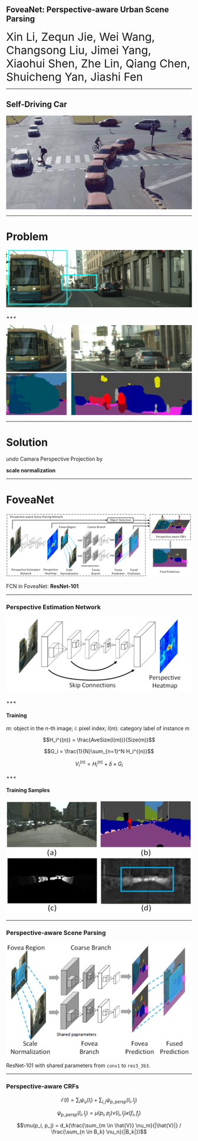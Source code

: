 ## FoveaNet: Perspective-aware Urban Scene Parsing
<span style="font-size:30px"> Xin Li, Zequn Jie, Wei Wang, Changsong Liu, Jimei Yang, Xiaohui Shen, Zhe Lin, Qiang Chen, Shuicheng Yan, Jiashi Fen</span>

---

## Self-Driving Car

![Self-Driving Cars](assets/self-driving.gif)

---

# Problem
![Problem](assets/problem_1.png)

+++

![Problem](assets/problem_2.png)
![Problem](assets/problem_3.png)

---

# Solution

*undo* Camara Perspective Projection by

**scale normalization**

---

# FoveaNet

![FoveaNet](assets/foveanet.png)

FCN in FoveaNet: **ResNet-101**

---

### Perspective Estimation Network

![PEN](assets/pen.png)

+++

#### Training

$m$: object in the $n$-th image; $i$: pixel index; $l(m)$: category label of instance $m$

$$H_i^{(n)} = \frac{AveSize(l(m))}{Size(m)}$$

$$G_i = \frac{1}{N}\sum_{n=1}^N H_i^{(n)}$$

$$V_i^{(n)} = H_i^{(n)} + \delta \times G_i$$

+++

#### Training Samples

![PEN Training](assets/pen_training.png)

---

### Perspective-aware Scene Parsing

![Parsing Network](assets/parsing_network.png)

ResNet-101 with shared parameters from `conv1` to `res3_3b3`.

---

### Perspective-aware CRFs

$$\mathcal{E}(l) = \sum_i \psi_u(l_i) + \sum_{i,j} \psi_{p,persp}(l_i, l_j)$$

$$\psi_{p,persp}(l_i, l_j) = \mu(p_i, p_j) \nu(l_i, l_j) \kappa(f_i, f_j)$$

$$\mu(p_i, p_j) = d_k(\frac{\sum_{m \in \hat{V}} \nu_m}{|\hat{V}|} / \frac{\sum_{n \in B_k} \nu_n}{|B_k|})$$

